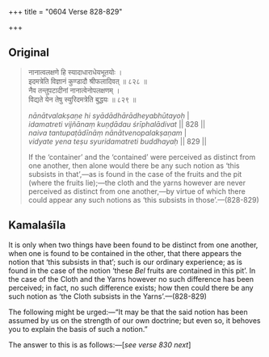+++
title = "0604 Verse 828-829"

+++
## Original 
>
> नानात्वलक्षणे हि स्यादाधाराधेयभूतयोः ।  
> इदमत्रेति विज्ञानं कुण्डादौ श्रीफलादिवत् ॥ ८२८ ॥  
> नैव तन्तुपटादीनां नानात्वेनोपलक्षणम् ।  
> विद्यते येन तेषु स्युरिदमत्रेति बुद्धयः ॥ ८२९ ॥ 
>
> *nānātvalakṣaṇe hi syādādhārādheyabhūtayoḥ* \|  
> *idamatreti vijñānaṃ kuṇḍādau śrīphalādivat* \|\| 828 \|\|  
> *naiva tantupaṭādīnāṃ nānātvenopalakṣaṇam* \|  
> *vidyate yena teṣu syuridamatreti buddhayaḥ* \|\| 829 \|\| 
>
> If the ‘container’ and the ‘contained’ were perceived as distinct from one another, then alone would there be any such notion as ‘this subsists in that’,—as is found in the case of the fruits and the pit (where the fruits lie);—the cloth and the yarns however are never perceived as distinct from one another,—by virtue of which there could appear any such notions as ‘this subsists in those’.—(828-829)



## Kamalaśīla

It is only when two things have been found to be distinct from one another, when one is found to be contained in the other, that there appears the notion that ‘this subsists in that’; such is our ordinary experience; as is found in the case of the notion ‘these *Bel* fruits are contained in this pit’. In the case of the Cloth and the Yarns however no such difference has been perceived; in fact, no such difference exists; how then could there be any such notion as ‘the Cloth subsists in the Yarns’.—(828-829)

The following might be urged:—“It may be that the said notion has been assumed by us on the strength of our own doctrine; but even so, it behoves you to explain the basis of such a notion.”

The answer to this is as follows:—[*see verse 830 next*]


